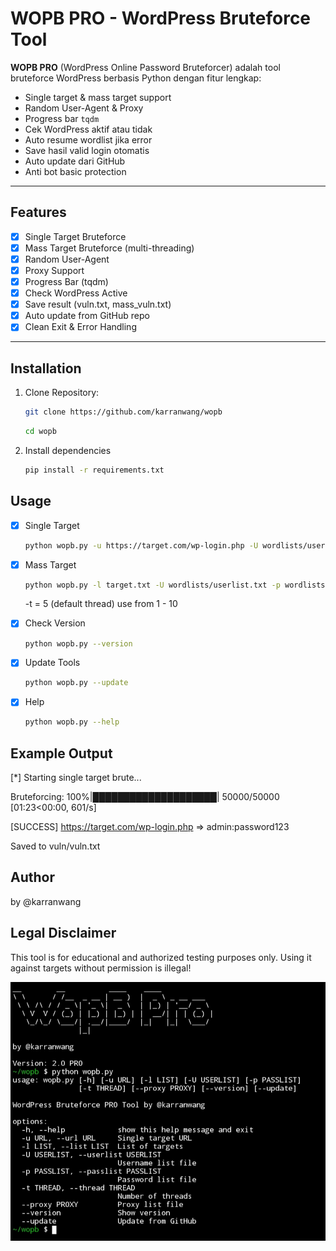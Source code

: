 # WOPB PRO - WordPress Bruteforce Tool

**WOPB PRO** (WordPress Online Password Bruteforcer) adalah tool bruteforce WordPress berbasis Python dengan fitur lengkap:
- Single target & mass target support
- Random User-Agent & Proxy
- Progress bar `tqdm`
- Cek WordPress aktif atau tidak
- Auto resume wordlist jika error
- Save hasil valid login otomatis
- Auto update dari GitHub
- Anti bot basic protection

---

## Features
- [x] Single Target Bruteforce
- [x] Mass Target Bruteforce (multi-threading)
- [x] Random User-Agent
- [x] Proxy Support
- [x] Progress Bar (tqdm)
- [x] Check WordPress Active
- [x] Save result (vuln.txt, mass_vuln.txt)
- [x] Auto update from GitHub repo
- [x] Clean Exit & Error Handling

---

## Installation

1. Clone Repository:

   ```bash
   git clone https://github.com/karranwang/wopb
   ```
   
   ```bash
   cd wopb
   ```
   
2. Install dependencies

   ```bash
   pip install -r requirements.txt
   ```

## Usage

- [X] Single Target

   ```bash
   python wopb.py -u https://target.com/wp-login.php -U wordlists/userlist.txt -p wordlists/passlist.txt --proxy proxy.txt
   ```
- [X] Mass Target

   ```bash
   python wopb.py -l target.txt -U wordlists/userlist.txt -p wordlists/passlist.txt -t 5 --proxy proxy/proxy.txt
   ```

   -t = 5 (default thread) use from 1 - 10
   
   
- [X] Check Version

   ```bash
   python wopb.py --version
   ```
   
- [X] Update Tools

   ```bash
   python wopb.py --update
   ```
   
- [X] Help

   ```bash
   python wopb.py --help
   ```
   

## Example Output

[*] Starting single target brute...

Bruteforcing: 100%|████████████████████| 50000/50000 [01:23<00:00, 601/s]

[SUCCESS] https://target.com/wp-login.php => admin:password123

Saved to vuln/vuln.txt


## Author

by @karranwang


## Legal Disclaimer

This tool is for educational and authorized testing purposes only.
Using it against targets without permission is illegal!

![WOPB Screenshot](img.jpg)

